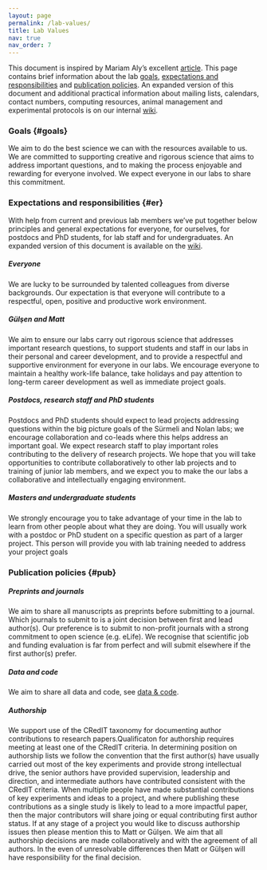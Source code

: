 ```yaml
---
layout: page
permalink: /lab-values/
title: Lab Values
nav: true
nav_order: 7
---
```


This document is inspired by Mariam Aly’s excellent [article](https://www.nature.com/articles/d41586-018-06167-w). This page contains brief information about the lab [goals](#goals), [expectations and responsibilities](#er) and [publication policies](#pub). An expanded version of this document and additional practical information about mailing lists, calendars, contact numbers, computing resources, animal management and experimental protocols is on our internal [wiki](https://www.wiki.ed.ac.uk/pages/viewpage.action?pageId=376674941).

### Goals {#goals}
We aim to do the best science we can with the resources available to us. We are committed to supporting creative and rigorous science that aims to address important questions, and to making the process enjoyable and rewarding for everyone involved. We expect everyone in our labs to share this commitment.


### Expectations and responsibilities {#er}
With help from current and previous lab members we’ve put together below principles and general expectations for everyone, for ourselves, for postdocs and PhD students, for lab staff and for undergraduates. An expanded version of this document is available on the [wiki](https://www.wiki.ed.ac.uk/pages/viewpage.action?pageId=376674941). 

##### *Everyone*
We are lucky to be surrounded by talented colleagues from diverse backgrounds. Our expectation is that everyone will contribute to a respectful, open, positive and productive work environment.

##### *Gülşen and Matt*
We aim to ensure our labs carry out rigorous science that addresses important research questions, to support students and staff in our labs in their personal and career development, and to provide a respectful and supportive environment for everyone in our labs. We encourage everyone to maintain a healthy work-life balance, take holidays and pay attention to long-term career development as well as immediate project goals.

##### *Postdocs, research staff and PhD students*
Postdocs and PhD students should expect to lead projects addressing questions within the big picture goals of the Sürmeli and Nolan labs; we encourage collaboration and co-leads where this helps address an important goal. We expect research staff to play important roles contributing to the delivery of research projects. We hope that you will take opportunities to contribute collaboratively to other lab projects and to training of junior lab members, and we expect you to make the our labs a collaborative and intellectually engaging environment.

##### *Masters and undergraduate students*
We strongly encourage you to take advantage of your time in the lab to learn from other people about what they are doing. You will usually work with a postdoc or PhD student on a specific question as part of a larger project. This person will provide you with lab training needed to address your project goals



### Publication policies {#pub}

##### *Preprints and journals*
We aim to share all manuscripts as preprints before submitting to a journal. Which journals to submit to is a joint decision between first and lead author(s). Our preference is to submit to non-profit journals with a strong commitment to open science (e.g. eLife). We recognise that scientific job and funding evaluation is far from perfect and will submit elsewhere if the first author(s) prefer.


##### *Data and code*
We aim to share all data and code, see [data & code](/data-and-code).

##### *Authorship*
We support use of the CRedIT taxonomy for documenting author contributions to research papers.Qualificaton for authorship requires meeting at least one of the CRedIT criteria. In determining position on authorship lists we follow the convention that the first author(s) have usually carried out most of the key experiments and provide strong intellectual drive, the senior authors have provided supervision, leadership and direction, and intermediate authors have contributed consistent with the CRedIT criteria. When multiple people have made substantial contributions of key experiments and ideas to a project, and where publishing these contributions as a single study is likely to lead to a more impactful paper, then the major contributors will share joing or equal contributing first author status. If at any stage of a project you would like to discuss authorship issues then please mention this to Matt or Gülşen. We aim that all authorship decisions are made collaboratively and with the agreement of all authors. In the even of unresolvable differences then Matt or Gülşen will have responsibility for the final decision.
